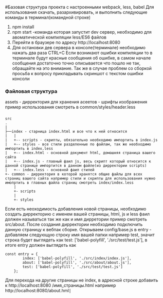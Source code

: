﻿#Базовая структура проекта с настроенными webpack, less, babel
Для использования скачать, разархивировать, и выполнить следующие команды в терминал(командной строке)
1. npm install
2. npm start -команда которая запустит dev сервер, необходимо для авоматической компиляции less/ES6 файлов
3. Перейти в браузере по адресу http://localhost:8080
4. Для остановки дев сервера в консоле(терминале) необходимо нажать два раза CTRL+C
Если возникают ошибки компиляции то в терминале будут красные
сообщения об ошибке, в самом начале сообщения достаточно
точно описывается что пошло не так, обращайте на это внимание. Так же в случае проблем со сборкой просьба к вопросу прикладывать скриншот с текстом ошибки консоли

### Файловая структура

assets - дирректория для хранения асеетов - шрифты изображения пример использования смотреть в common/styles/header.less
###
``` 
src
.
|
├──index - старница index.html и все что к ней относится
|   |
|   +-- scripts - скрипты, обязательно необходимо импортить в index.js  
|   +-- styles - все стили разделенные по файлам, так же необходимо импортить в index.less
|   +-- index.html - основной документ html, домашняя страница вашего сайта
|   +-- index.js - главный фаил js, весь скрипт который относится к данной странице импортится в данном файле(из дирректории scripts)
|   +-- index.less - основной фаил стилей
+- common - дирректория в которой хранятся общие файлы для всех страниц вашего сайта например стили и скрипты для использования нужно имопртить в главных файла страниц смотреть index/index.less
    |
    +- scripts
    |
    +- styles     
```
Если есть неоходимость добавления новой страницы, необходимо создать дирректорию с именем вашей страницы, html, js и less фаил должен называться так же как и имя дирретории пример смотреть src/about. После создания дирректории необходимо подключить данную страницу к вебпак сборке. Открываем config/base.js в entry - добавляем следующую строку имя вашей папки например test, значит строка будет выглядеть как test: ['babel-polyfill', './src/test/test.js'], в итоге entry должен выглядеть как
```
сonst entry = {
        index: ['babel-polyfill', './src/index/index.js'],
        about: ['babel-polyfill', './src/about/about.js'],
        test: ['babel-polyfill', './src/test/test.js']
    };
```

Для перехода на другие страницы не index, в адресной строке добавить к http://localhost:8080 /имя_страницы.html например http://localhost:8080/about.hml∣
